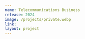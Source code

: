```yaml
---
name: Telecommunications Business
release: 2024
image: /projects/private.webp
link:
layout: project
---
```

